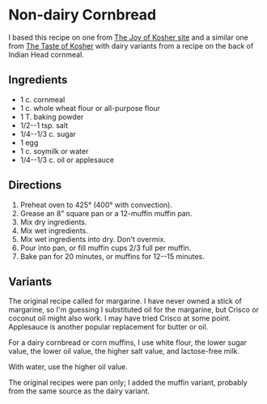 # Non-dairy Cornbread

I based this recipe on one from [The Joy of Kosher site](http://www.joyofkosher.com/recipes/non-dairy-cornbread/) and a similar one from [The Taste of Kosher](https://www.thetasteofkosher.com/dairy-free-cornbread/#mv-creation-91-jtr) with dairy variants from a recipe on the back of Indian Head cornmeal.

## Ingredients

* 1 c. cornmeal
* 1 c. whole wheat flour or all-purpose flour
* 1 T. baking powder
* 1/2--1 tsp. salt
* 1/4--1/3 c. sugar
* 1 egg
* 1 c. soymilk or water
* 1/4--1/3 c. oil or applesauce

## Directions

1. Preheat oven to 425° (400° with convection).
2. Grease an 8" square pan or a 12-muffin muffin pan. 
2. Mix dry ingredients.
3. Mix wet ingredients.
3. Mix wet ingredients into dry.  Don't overmix.
4. Pour into pan, or fill muffin cups 2/3 full per muffin.
5. Bake pan for 20 minutes, or muffins for 12--15 minutes.

## Variants

The original recipe called for margarine.  I have never owned a stick of margarine, so I'm guessing I substituted oil for the margarine, but Crisco or coconut oil might also work.  I may have tried Crisco at some point.  Applesauce is another popular replacement for butter or oil.

For a dairy cornbread or corn muffins, I use white flour, the lower sugar value, the lower oil value, the higher salt value, and lactose-free milk.

With water, use the higher oil value.

The original recipes were pan only; I added the muffin variant, probably from the same source as the dairy variant.


